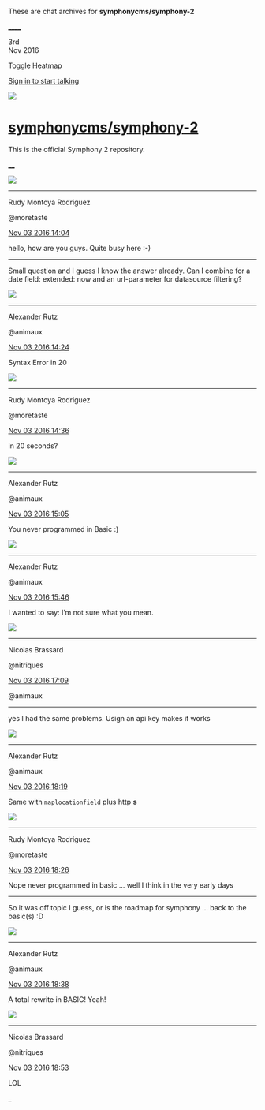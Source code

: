 These are chat archives for **symphonycms/symphony-2**

[__](/symphonycms/symphony-2/archives/2016/11/04)[__](/symphonycms/symphony-2/archives/2016/11/02)

3rd  
Nov 2016

Toggle Heatmap

[Sign in to start talking](/login?action=login&button=archive-login)

![](https://avatars-02.gitter.im/group/iv/3/57542c45c43b8c601977197e?s=48)

#  [symphonycms/symphony-2](/symphonycms/symphony-2)

This is the official Symphony 2 repository.

[ __](/orgs/symphonycms/rooms "More symphonycms rooms")

![](https://avatars2.githubusercontent.com/u/857982?v=3&s=30)

____

Rudy Montoya Rodriguez

@moretaste

[Nov 03 2016
14:04](https://gitter.im/symphonycms/symphony-2?at=581b43f2aa8f8c4b328e7988)

hello, how are you guys. Quite busy here :-)

____

Small question and I guess I know the answer already. Can I combine for a date
field: extended: now and an url-parameter for datasource filtering?

![](https://avatars2.githubusercontent.com/u/446874?v=3&s=30)

____

Alexander Rutz

@animaux

[Nov 03 2016
14:24](https://gitter.im/symphonycms/symphony-2?at=581b48b8c2f2cf7275c5d919)

Syntax Error in 20

![](https://avatars2.githubusercontent.com/u/857982?v=3&s=30)

____

Rudy Montoya Rodriguez

@moretaste

[Nov 03 2016
14:36](https://gitter.im/symphonycms/symphony-2?at=581b4b59aa8f8c4b328e7c84)

in 20 seconds?

![](https://avatars2.githubusercontent.com/u/446874?v=3&s=30)

____

Alexander Rutz

@animaux

[Nov 03 2016
15:05](https://gitter.im/symphonycms/symphony-2?at=581b5236e462097a300363b6)

You never programmed in Basic :)

![](https://avatars2.githubusercontent.com/u/446874?v=3&s=30)

____

Alexander Rutz

@animaux

[Nov 03 2016
15:46](https://gitter.im/symphonycms/symphony-2?at=581b5bcd45c9e3eb43f32cd8)

I wanted to say: I’m not sure what you mean.

![](https://avatars1.githubusercontent.com/u/771169?v=3&s=30)

____

Nicolas Brassard

@nitriques

[Nov 03 2016
17:09](https://gitter.im/symphonycms/symphony-2?at=581b6f2e31c5cbef43b06388)

@animaux

____

yes I had the same problems. Usign an api key makes it works

![](https://avatars2.githubusercontent.com/u/446874?v=3&s=30)

____

Alexander Rutz

@animaux

[Nov 03 2016
18:19](https://gitter.im/symphonycms/symphony-2?at=581b7fad31c5cbef43b0e1f3)

Same with `maplocationfield` plus http **s**

![](https://avatars2.githubusercontent.com/u/857982?v=3&s=30)

____

Rudy Montoya Rodriguez

@moretaste

[Nov 03 2016
18:26](https://gitter.im/symphonycms/symphony-2?at=581b8142aa8f8c4b328e96c5)

Nope never programmed in basic ... well I think in the very early days

____

So it was off topic I guess, or is the roadmap for symphony ... back to the
basic(s) :D

![](https://avatars2.githubusercontent.com/u/446874?v=3&s=30)

____

Alexander Rutz

@animaux

[Nov 03 2016
18:38](https://gitter.im/symphonycms/symphony-2?at=581b84226cb720763030c43f)

A total rewrite in BASIC! Yeah!

![](https://avatars1.githubusercontent.com/u/771169?v=3&s=30)

____

Nicolas Brassard

@nitriques

[Nov 03 2016
18:53](https://gitter.im/symphonycms/symphony-2?at=581b87aa6cb720763030dd35)

LOL

_

